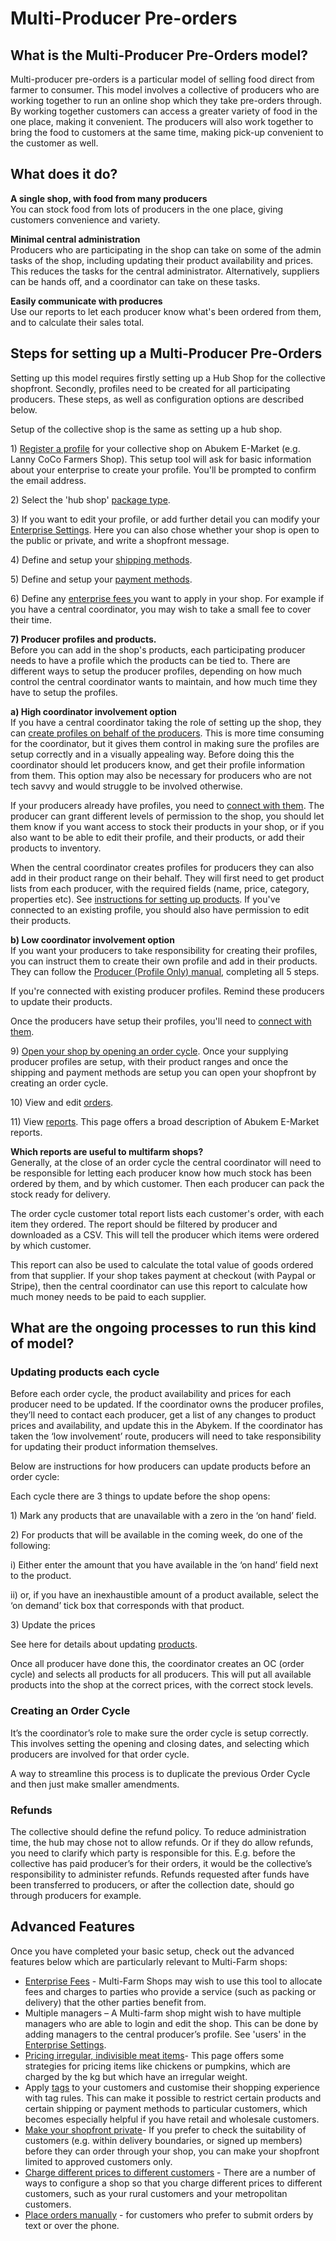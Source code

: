 # Multi-Producer Pre-orders

## What is the Multi-Producer Pre-Orders model?

Multi-producer pre-orders is a particular model of selling food direct from farmer to consumer. This model involves a collective of producers who are working together to run an online shop which they take pre-orders through. By working together customers can access a greater variety of food in the one place, making it convenient. The producers will also work together to bring the food to customers at the same time, making pick-up convenient to the customer as well.

## What does it do?

**A single shop, with food from many producers**    
You can stock food from lots of producers in the one place, giving customers convenience and variety.

**Minimal central administration**    
Producers who are participating in the shop can take on some of the admin tasks of the shop, including updating their product availability and prices. This reduces the tasks for the central administrator. Alternatively, suppliers can be hands off, and a coordinator can take on these tasks.

**Easily communicate with producres**    
Use our reports to let each producer know what's been ordered from them, and to calculate their sales total.

## Steps for setting up a Multi-Producer Pre-Orders

Setting up this model requires firstly setting up a Hub Shop for the collective shopfront. Secondly, profiles need to be created for all participating producers. These steps, as well as configuration options are described below.

Setup of the collective shop is the same as setting up a hub shop.

1\) [Register a profile](../basic-features/register-and-create-your-profile.md) for your collective shop on Abukem E-Market (e.g. Lanny CoCo Farmers Shop\). This setup tool will ask for basic information about your enterprise to create your profile. You'll be prompted to confirm the email address.

2\) Select the 'hub shop' [package type](../basic-features/package-types.md).

3\) If you want to edit your profile, or add further detail you can modify your [Enterprise Settings](../basic-features/enterprise-settings.md). Here you can also chose whether your shop is open to the public or private, and write a shopfront message.

4\) Define and setup your [shipping methods](../basic-features/shipping-methods.md).

5\) Define and setup your [payment methods](../basic-features/payment-methods.md).

6\) Define any [enterprise fees ](../basic-features/enterprise-fees.md)you want to apply in your shop. For example if you have a central coordinator, you may wish to take a small fee to cover their time.

**7\) Producer profiles and products.**   
Before you can add in the shop's products, each participating producer needs to have a profile which the products can be tied to. There are different ways to setup the producer profiles, depending on how much control the central coordinator wants to maintain, and how much time they have to setup the profiles.

**a\) High coordinator involvement option**    
If you have a central coordinator taking the role of setting up the shop, they can [create profiles on behalf of the producers](../basic-features/create-or-connect-with-your-supplying-producers.md). This is more time consuming for the coordinator, but it gives them control in making sure the profiles are setup correctly and in a visually appealing way. Before doing this the coordinator should let producers know, and get their profile information from them. This option may also be necessary for producers who are not tech savvy and would struggle to be involved otherwise.

If your producers already have profiles, you need to [connect with them](../basic-features/create-or-connect-with-your-supplying-producers.md). The producer can grant different levels of permission to the shop, you should let them know if you want access to stock their products in your shop, or if you also want to be able to edit their profile, and their products, or add their products to inventory.

When the central coordinator creates profiles for producers they can also add in their product range on their behalf. They will first need to get product lists from each producer, with the required fields \(name, price, category, properties etc\). See [instructions for setting up products](../basic-features/products.md). If you've connected to an existing profile, you should also have permission to edit their products.

**b\) Low coordinator involvement option**  
If you want your producers to take responsibility for creating their profiles, you can instruct them to create their own profile and add in their products. They can follow the [Producer \(Profile Only\) manual,](producer-profile-only.md) completing all 5 steps.

If you're connected with existing producer profiles. Remind these producers to update their products.

Once the producers have setup their profiles, you'll need to [connect with them](../basic-features/create-or-connect-with-your-supplying-producers.md).

9\) [Open your shop by opening an order cycle](../basic-features/order-cycles-for-hubs.md). Once your supplying producer profiles are setup, with their product ranges and once the shipping and payment methods are setup you can open your shopfront by creating an order cycle.

10\) View and edit [orders](../advanced-features/orders/).

11\) View [reports](../basic-features/reports.md). This page offers a broad description of Abukem E-Market reports.

**Which reports are useful to multifarm shops?**    
Generally, at the close of an order cycle the central coordinator will need to be responsible for letting each producer know how much stock has been ordered by them, and by which customer. Then each producer can pack the stock ready for delivery.

The order cycle customer total report lists each customer's order, with each item they ordered. The report should be filtered by producer and downloaded as a CSV. This will tell the producer which items were ordered by which customer.

This report can also be used to calculate the total value of goods ordered from that supplier. If your shop takes payment at checkout \(with Paypal or Stripe\), then the central coordinator can use this report to calculate how much money needs to be paid to each supplier.

## What are the ongoing processes to run this kind of model?

### Updating products each cycle

Before each order cycle, the product availability and prices for each producer need to be updated. If the coordinator owns the producer profiles, they’ll need to contact each producer, get a list of any changes to product prices and availability, and update this in the Abykem. If the coordinator has taken the ‘low involvement’ route, producers will need to take responsibility for updating their product information themselves.

Below are instructions for how producers can update products before an order cycle:

Each cycle there are 3 things to update before the shop opens:

1\) Mark any products that are unavailable with a zero in the ‘on hand’ field.

2\) For products that will be available in the coming week, do one of the following:

i\) Either enter the amount that you have available in the ‘on hand’ field next to the product.

ii\) or, if you have an inexhaustible amount of a product available, select the ‘on demand’ tick box that corresponds with that product.

3\) Update the prices

See here for details about updating [products](../basic-features/products.md).

Once all producer have done this, the coordinator creates an OC (order cycle) and selects all products for all producers. This will put all available products into the shop at the correct prices, with the correct stock levels.

### Creating an Order Cycle

It’s the coordinator’s role to make sure the order cycle is setup correctly. This involves setting the opening and closing dates, and selecting which producers are involved for that order cycle.

A way to streamline this process is to duplicate the previous Order Cycle and then just make smaller amendments.

### Refunds

The collective should define the refund policy. To reduce administration time, the hub may chose not to allow refunds. Or if they do allow refunds, you need to clarify which party is responsible for this. E.g. before the collective has paid producer’s for their orders, it would be the collective’s responsibility to administer refunds. Refunds requested after funds have been transferred to producers, or after the collection date, should go through producers for example.

## Advanced Features

Once you have completed your basic setup, check out the advanced features below which are particularly relevant to Multi-Farm shops:

* [Enterprise Fees](../basic-features/enterprise-fees.md) - Multi-Farm Shops may wish to use this tool to allocate fees and charges to parties who provide a service \(such as packing or delivery\) that the other parties benefit from.
* Multiple managers – A Multi-farm shop might wish to have multiple managers who are able to login and edit the shop. This can be done by adding managers to the central producer’s profile. See 'users' in the [Enterprise Settings](../basic-features/enterprise-settings.md).
* [Pricing irregular, indivisible meat items](../advanced-features/products/pricing-irregular-items-kg.md)- This page offers some strategies for pricing items like chickens or pumpkins, which are charged by the kg but which have an irregular weight.
* Apply [tags](../advanced-features/shop-setup/tags-and-tag-rules.md) to your customers and customise their shopping experience with tag rules. This can make it possible to restrict certain products and certain shipping or payment methods to particular customers, which becomes especially helpful if you have retail and wholesale customers.
* [Make your shopfront private](../advanced-features/shop-setup/private-shopfront.md)- If you prefer to check the suitability of customers \(e.g. within delivery boundaries, or signed up members\) before they can order through your shop, you can make your shopfront limited to approved customers only.
* [Charge different prices to different customers](../advanced-features/shop-setup/customer-specific-pricing.md) - There are a number of ways to configure a shop so that you charge different prices to different customers, such as your rural customers and your metropolitan customers.
* [Place orders manually](../advanced-features/orders/create-orders-manually.md) - for customers who prefer to submit orders by text or over the phone.


